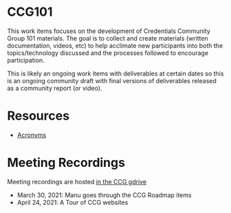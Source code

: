 # CCG101

This work items focuses on the development of Credentials Community Group 101 materials. The goal is to collect and create materials (written documentation, videos, etc) to help acclimate new participants into both the topics/technology discussed and the processes followed to encourage participation.

This is likely an ongoing work items with deliverables at certain dates so this is an ongoing community draft with final versions of deliverables released as a community report (or video).

# Resources
- [Acronyms](https://github.com/w3c-ccg/CCG101/blob/main/Acronyms.md)

# Meeting Recordings
Meeting recordings are hosted [in the CCG gdrive](https://drive.google.com/drive/u/0/folders/1MDQi2095AFdwKGCKV8sDnsInGb97Mbd6)
- March 30, 2021: Manu goes through the CCG Roadmap items
- April 24, 2021: A Tour of CCG websites
